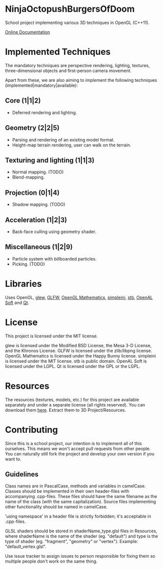 NinjaOctopushBurgersOfDoom
==========================

School project implementing various 3D techniques in OpenGL (C++11).

[Online Documentation](https://dl.dropboxusercontent.com/u/43861031/NinjaBurgers/Documentation/index.html)

Implemented Techniques
======================
The mandatory techniques are perspective rendering, lighting, textures, three-dimensional objects and first-person camera movement.

Apart from these, we are also aiming to implement the following techniques (implemented|mandatory|available):

Core (1|1|2)
------------
* Deferred rendering and lighting.

Geometry (2|2|5)
----------------
* Parsing and rendering of an existing model format.
* Height-map terrain rendering, user can walk on the terrain.

Texturing and lighting (1|1|3)
------------------------------
* Normal mapping. (TODO)
* Blend-mapping.

Projection (0|1|4)
------------------
* Shadow mapping. (TODO)

Acceleration (1|2|3)
--------------------
* Back-face culling using geometry shader.

Miscellaneous (1|2|9)
---------------------
* Particle system with billboarded particles.
* Picking. (TODO)

Libraries
=========
Uses OpenGL, [glew](http://glew.sourceforge.net/), [GLFW](http://www.glfw.org/), [OpenGL Mathematics](http://glm.g-truc.net/0.9.6/index.html), [simpleini](https://github.com/brofield/simpleini),  [stb](https://github.com/nothings/stb), [OpenAL Soft](http://kcat.strangesoft.net/openal.html) and [Qt](http://qt-project.org/).

License
=======
This project is licensed under the MIT license.

glew is licensed under the Modified BSD License, the Mesa 3-D License, and the Khronos License. GLFW is licensed under the zlib/libpng license. OpenGL Mathematics is licensed under the Happy Bunny license. simpleini is licensed under the MIT license. stb is public domain. OpenAL Soft is licensed under the LGPL. Qt is licensed under the GPL or the LGPL.

Resources
=========
The resources (textures, models, etc.) for this project are available separately and under a separate license (all rights reserved). You can download them [here](https://www.dropbox.com/sh/be6nx0qehx18kef/AABQPizx1kvYIurCqlS8N6uga?dl=1). Extract them to 3D Project/Resources.

Contributing
============
Since this is a school project, our intention is to implement all of this ourselves. This means we won't accept pull requests from other people. You can naturally still fork the project and develop your own version if you want to.

Guidelines
----------
Class names are in PascalCase, methods and variables in camelCase. Classes should be implemented in their own header-files with accompanying .cpp-files. These files should have the same filename as the name of the class (with the same capitalization). Source files implementing other functionality should be named in camelCase.

'using namespace' in a header file is strictly forbidden; it's acceptable in .cpp-files.

GLSL shaders should be stored in shaderName_type.glsl files in Resources, where shaderName is the name of the shader (eg. "default") and type is the type of shader (eg. "fragment", "geometry" or "vertex"). Example: "default_vertex.glsl".

Use issue tracker to assign issues to person responsible for fixing them so multiple people don't work on the same thing.

